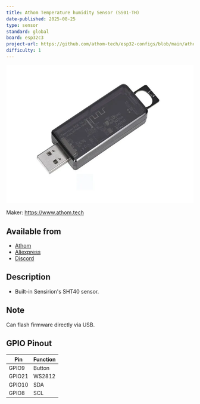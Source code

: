 ```yaml
---
title: Athom Temperature humidity Sensor (SS01-TH)
date-published: 2025-08-25
type: sensor
standard: global
board: esp32c3
project-url: https://github.com/athom-tech/esp32-configs/blob/main/athom-sht40-sensor.yaml
difficulty: 1
---
```


![SS01-CO2](SS01-TH.webp "Athom Temperature humidity Sensor - SS01-TH")

Maker: https://www.athom.tech

## Available from

- [Athom](https://www.athom.tech/blank-1/tempreture-and-humidity-sensor)
- [Aliexpress](https://www.aliexpress.com/item/1005009637778878.html)
- [Discord](https://discord.gg/tHdBmXCwRj)

## Description

- Built-in Sensirion's SHT40 sensor.

## Note

Can flash firmware directly via USB.

## GPIO Pinout

| Pin    | Function |
| ------ | -------- |
| GPIO9  | Button   |
| GPIO21 | WS2812   |
| GPIO10 | SDA      |
| GPIO8  | SCL      |
